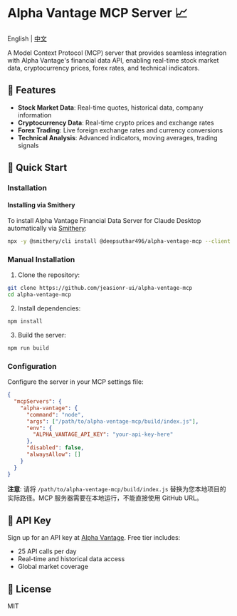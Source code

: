 # Alpha Vantage MCP Server 📈

English | [中文](README.zh.md)

A Model Context Protocol (MCP) server that provides seamless integration with Alpha Vantage's financial data API, enabling real-time stock market data, cryptocurrency prices, forex rates, and technical indicators.

## 🌟 Features

- **Stock Market Data**: Real-time quotes, historical data, company information
- **Cryptocurrency Data**: Real-time crypto prices and exchange rates
- **Forex Trading**: Live foreign exchange rates and currency conversions
- **Technical Analysis**: Advanced indicators, moving averages, trading signals

## 🚀 Quick Start

### Installation

#### Installing via Smithery

To install Alpha Vantage Financial Data Server for Claude Desktop automatically via [Smithery](https://smithery.ai/server/@deepsuthar496/alpha-ventage-mcp):

```bash
npx -y @smithery/cli install @deepsuthar496/alpha-ventage-mcp --client claude
```

### Manual Installation

1. Clone the repository:
```bash
git clone https://github.com/jeasionr-ui/alpha-ventage-mcp
cd alpha-ventage-mcp
```

2. Install dependencies:
```bash
npm install
```

3. Build the server:
```bash
npm run build
```

### Configuration

Configure the server in your MCP settings file:

```json
{
  "mcpServers": {
    "alpha-vantage": {
      "command": "node",
      "args": ["/path/to/alpha-ventage-mcp/build/index.js"],
      "env": {
        "ALPHA_VANTAGE_API_KEY": "your-api-key-here"
      },
      "disabled": false,
      "alwaysAllow": []
    }
  }
}
```

**注意**: 请将 `/path/to/alpha-ventage-mcp/build/index.js` 替换为您本地项目的实际路径。MCP 服务器需要在本地运行，不能直接使用 GitHub URL。

## 🔑 API Key

Sign up for an API key at [Alpha Vantage](https://www.alphavantage.co/support/#api-key). Free tier includes:
- 25 API calls per day
- Real-time and historical data access
- Global market coverage

## 📝 License

MIT